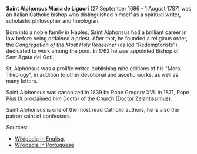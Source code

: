 **Saint Alphonsus Maria de Liguori** (27 September 1696 - 1 August 1787) was an Italian Catholic bishop who distinguished himself as a spiritual writer, scholastic philosopher and theologian.

Born into a noble family in Naples, Saint Alphonsus had a brilliant career in law before being ordained a priest. After that, he founded a religious order, the *Congregation of the Most Holy Redeemer* (called "Redemptorists") dedicated to work among the poor. In 1762 he was appointed Bishop of Sant'Agata dei Goti. 

St. Alphonsus was a prolific writer, publishing nine editions of his "Moral Theology", in addition to other devotional and ascetic works, as well as many letters.

Saint Alphonsus was canonized in 1839 by Pope Gregory XVI. In 1871, Pope Pius IX proclaimed him Doctor of the Church (Doctor Zelantissimus). 

Saint Alphonsus is one of the most read Catholic authors, he is also the patron saint of confessors.

Sources:
- [Wikipedia in Englisg](https://en.wikipedia.org/wiki/Alphonsus_Liguori),
- [Wikipedia in Portuguese](https://pt.wikipedia.org/wiki/Afonso_de_Lig%C3%B3rio)
